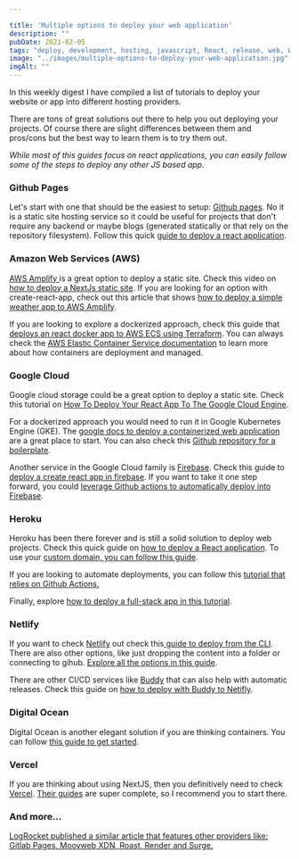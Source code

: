 ```yaml
---

title: 'Multiple options to deploy your web application'
description: ""
pubDate: 2021-02-05
tags: "deploy, development, hosting, javascript, React, release, web, Weekly Digest"
image: "../images/multiple-options-to-deploy-your-web-application.jpg"
imgAlt: ""
---
```

In this weekly digest I have compiled a list of tutorials to deploy your website or app into different hosting providers.

There are tons of great solutions out there to help you out deploying your projects. Of course there are slight differences between them and pros/cons but the best way to learn them is to try them out.

_While most of this guides focus on react applications, you can easily follow some of the steps to deploy any other JS based app._

### Github Pages

Let's start with one that should be the easiest to setup: [Github pages](https://pages.github.com/). No it is a static site hosting service so it could be useful for projects that don't require any backend or maybe blogs (generated statically or that rely on the repository filesystem). Follow this quick [guide to deploy a react application](https://malshikay.medium.com/deploy-your-react-app-to-github-pages-bf3f7acfe369).

### Amazon Web Services (AWS)

[AWS Amplify ](https://aws.amazon.com/amplify/faqs/)is a great option to deploy a static site. Check this video on [how to deploy a NextJs static site](https://egghead.io/lessons/react-using-git-to-deploy-a-next-app-to-aws-amplify-hosting). If you are looking for an option with create-react-app, check out this article that shows [how to deploy a simple weather app to AWS Amplify](https://khan-saifullah.medium.com/creating-and-deploying-a-simple-react-application-with-aws-amplify-6ce11995f706).

If you are looking to explore a dockerized approach, check this guide that [deploys an react docker app to AWS ECS using Terraform](https://hemantjain.medium.com/deploying-dockerised-react-weather-application-on-aws-ecs-using-the-terraform-iac-tool-962e38219403). You can always check the [AWS Elastic Container Service documentation](https://aws.amazon.com/ecs/?whats-new-cards.sort-by=item.additionalFields.postDateTime&whats-new-cards.sort-order=desc&ecs-blogs.sort-by=item.additionalFields.createdDate&ecs-blogs.sort-order=desc) to learn more about how containers are deployment and managed.

### Google Cloud

Google cloud storage could be a great option to deploy a static site. Check this tutorial on [How To Deploy Your React App To The Google Cloud Engine](https://ra-6446.medium.com/how-to-deploy-your-react-app-to-the-google-cloud-engine-55b3282f2cb1).

For a dockerized approach you would need to run it in Google Kubernetes Engine (GKE). The [google docs to deploy a containerized web application](https://cloud.google.com/kubernetes-engine/docs/tutorials/hello-app) are a great place to start. You can also check this [Github repository for a boilerplate](https://github.com/MatthewCYLau/react-gke).

Another service in the Google Cloud family is [Firebase](https://firebase.google.com/). Check this guide to [deploy a create react app in firebase](https://medium.com/@mashiur_cse/deploying-a-react-app-using-firebase-hosting-4a5c94f2ea9e). If you want to take it one step forward, you could [leverage Github actions to automatically deploy into Firebase](https://victorbruce82.medium.com/automate-react-builds-to-firebase-hosting-preview-channels-and-deploy-using-github-actions-207c896fb4d6).

### Heroku

Heroku has been there forever and is still a solid solution to deploy web projects. Check this quick guide on [how to deploy a React application](https://medium.com/@parshuramsudda/deploying-react-app-in-heroku-4e98bde73bb2). To use your [custom domain, you can follow this guide](https://medium.com/better-programming/deploying-your-react-app-with-a-custom-domain-in-minutes-5c58f3675784).

If you are looking to automate deployments, you can follow this [tutorial that relies on Github Actions.](https://medium.com/swlh/auto-deploying-a-monorepo-to-heroku-with-github-actions-da62e8ae172c)

Finally, explore [how to deploy a full-stack app in this tutorial](https://www.freecodecamp.org/news/how-to-deploy-a-full-stack-web-app-with-heroku/).

### Netlify

If you want to check [Netlify](https://www.netlify.com/) out check this[ guide to deploy from the CLI](https://dev.to/fahadimran/how-to-deploy-your-react-app-with-a-single-command-using-netlify-4oph). There are also other options, like just dropping the content into a folder or connecting to gihub. [Explore all the options in this guide](https://medium.com/@shivam_softwareartist/deploy-your-static-website-on-netlify-4c9c11dbaef9).

There are other CI/CD services like [Buddy](https://buddy.works/) that can also help with automatic releases. Check this guide on [how to deploy with Buddy to Netifly](https://medium.com/better-programming/how-to-deploy-your-static-sites-for-free-aeeb3d3ff0f6).

### Digital Ocean

Digital Ocean is another elegant solution if you are thinking containers. You can follow [this guide to get started](https://www.digitalocean.com/community/tutorials/how-to-deploy-a-react-application-to-digitalocean-app-platform).

### Vercel

If you are thinking about using NextJS, then you definitively need to check [Vercel](https://vercel.com/). [Their guides](https://vercel.com/guides) are super complete, so I recommend you to start there.

### And more...

[LogRocket published a similar article that features other providers like: Gitlab Pages, Moovweb XDN, Roast, Render and Surge.](https://blog.logrocket.com/8-ways-to-deploy-a-react-app-for-free/?s=09)

